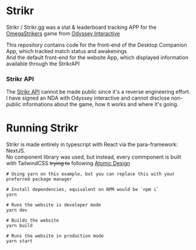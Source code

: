 # Strikr
Strikr / Strikr.gg was a stat & leaderboard tracking APP for the [OmegaStrikers](https://store.steampowered.com/app/1869590/Omega_Strikers/) game from [Odyssey Interactive](https://www.odysseyinteractive.gg/)

This repository contains code for the front-end of the Desktop Companion App, which tracked match status and awakenings<br />
And the default front-end for the website App, which displayed information available through the StrikrAPI

### Strikr API
The [Strikr API](https://github.com/Strikr-gg/strikr) cannot be made public since it's a reverse engineering effort.<br />
I have signed an NDA with Odyssey interactive and cannot disclose non-public informations about the game, how it works and where it's going.


# Running Strikr
Strikr is made entirely in typescript with React via the para-framework: NextJS.<br/>
No component library was used, but instead, every commponent is built with TailwindCSS ~~trying to~~ following [Atomic Design](https://atomicdesign.bradfrost.com/chapter-2/)
```
# Using yarn on this example, but you can replace this with your preferred package manager

# Install dependencies, equivalent on NPM would be `npm i`
yarn

# Runs the website is developer mode
yarn dev

# Builds the website
yarn build

# Runs the website in production mode
yarn start
```
